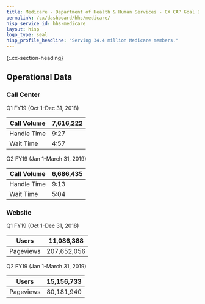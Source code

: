 ```yaml
---
title: Medicare - Department of Health & Human Services - CX CAP Goal Dashboard
permalink: /cx/dashboard/hhs/medicare/
hisp_service_id: hhs-medicare
layout: hisp
logo_type: seal
hisp_profile_headline: "Serving 34.4 million Medicare members."
---
```


{:.cx-section-heading}

## Operational Data

### Call Center

Q1 FY19 (Oct 1-Dec 31, 2018)

| Call Volume | 7,616,222 |
|-------------|---------|
| Handle Time | 9:27    |
| Wait Time   | 4:57    |

Q2 FY19 (Jan 1-March 31, 2019)

| Call Volume | 6,686,435 |
|-------------|---------|
| Handle Time | 9:13    |
| Wait Time   | 5:04    |

### Website

Q1 FY19 (Oct 1-Dec 31, 2018) 

| Users     | 11,086,388  |
|-----------|-----------|
| Pageviews | 207,652,056 |

Q2 FY19 (Jan 1-March 31, 2019)

| Users     | 15,156,733 |
|-----------|------------|
| Pageviews | 80,181,940 |
